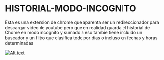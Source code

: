 # HISTORIAL-MODO-INCOGNITO
Esta es una extension de chrome que aparenta ser un redireccionador para descargar video de youtube pero que en realidad guarda el historial de Chome en modo incognito y sumado a eso tambie tiene incluido un buscador y un filtro que clasifica todo por dias o incluso en fechas y horas determinadas

[![Alt text](https://img.youtube.com/vi/H_seLrsjy04/0.jpg)](https://www.youtube.com/watch?v=H_seLrsjy04)
